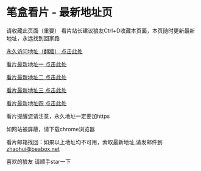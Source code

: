 # 笔盒看片 - 最新地址页

请收藏此页面（重要）
看片站长建议狼友Ctrl+D收藏本页面，本页随时更新最新地址，永远找到回家路

[永久访问地址（翻牆） 点击此处](https://beabox.net/)

[看片最新地址一 点击此处](https://mwljk9nkzk.shop)

[看片最新地址二 点击此处](https://7yhfqix8q9zh.wiki)

[看片最新地址三 点击此处](https://xbtz5u2wwaj.wiki)

[看片最新地址四 点击此处](https://s3l2lj83qbjl.shop)

看片提醒您请注意，永久地址一定要加https

如网站被屏蔽，请下载chrome浏览器

看片邮箱找回：如果以上地址均不可用，索取最新地址,请发邮件到 zhaohui@beabox.net

喜欢的狼友 请顺手star一下